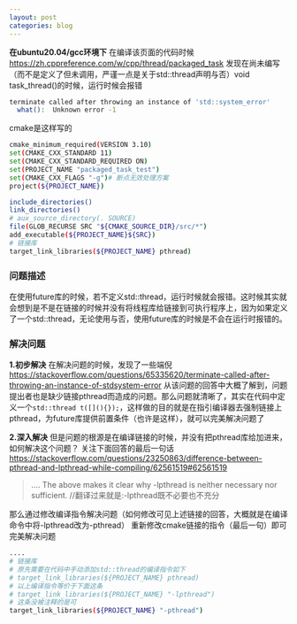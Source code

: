 ```yaml
---
layout: post
categories: blog
---
```

**在ubuntu20.04/gcc环境下**
在编译该页面的代码时候
https://zh.cppreference.com/w/cpp/thread/packaged_task
发现在尚未编写（而不是定义了但未调用，严谨一点是关于std::thread声明与否）void task_thread()的时候，运行时候会报错

```bash
terminate called after throwing an instance of 'std::system_error'
  what():  Unknown error -1
```
cmake是这样写的

```bash
cmake_minimum_required(VERSION 3.10)
set(CMAKE_CXX_STANDARD 11)
set(CMAKE_CXX_STANDARD_REQUIRED ON)
set(PROJECT_NAME "packaged_task_test")
set(CMAKE_CXX_FLAGS "-g")# 断点无效处理方案
project(${PROJECT_NAME})

include_directories()
link_directories()
# aux_source_directory(. SOURCE)
file(GLOB_RECURSE SRC "${CMAKE_SOURCE_DIR}/src/*")
add_executable(${PROJECT_NAME}${SRC})
# 链接库
target_link_libraries(${PROJECT_NAME} pthread)

```
### 问题描述
在使用future库的时候，若不定义std::thread，运行时候就会报错。这时候其实就会想到是不是在链接的时候并没有将线程库给链接到可执行程序上，因为如果定义了一个std::thread，无论使用与否，使用future库的时候是不会在运行时报错的。
### 解决问题
**1.初步解决**
在解决问题的时候，发现了一些端倪
https://stackoverflow.com/questions/65335620/terminate-called-after-throwing-an-instance-of-stdsystem-error
从该问题的回答中大概了解到，问题提出者也是缺少链接pthread而造成的问题。那么问题就清晰了，其实在代码中定义一个`std::thread t([](){});`，这样做的目的就是在指引编译器去强制链接上pthread，为future库提供前置条件（也许是这样），就可以完美解决问题了

**2.深入解决** 
但是问题的根源是在编译链接的时候，并没有把pthread库给加进来，如何解决这个问题？
关注下面回答的最后一句话
https://stackoverflow.com/questions/23250863/difference-between-pthread-and-lpthread-while-compiling/62561519#62561519

> ....
> The above makes it clear why -lpthread is neither necessary nor sufficient.
> //翻译过来就是:-lpthread既不必要也不充分

那么通过修改编译指令解决问题（如何修改可见上述链接的回答，大概就是在编译命令中将-lpthread改为-pthread）
重新修改cmake链接的指令（最后一句）即可完美解决问题

```bash
....
# 链接库
# 原先需要在代码中手动添加std::thread的编译指令如下
# target_link_libraries(${PROJECT_NAME} pthread)
# 以上编译指令等价于下面这条
# target_link_libraries(${PROJECT_NAME} "-lpthread")
# 这条没被注释的是可
target_link_libraries(${PROJECT_NAME} "-pthread")
```